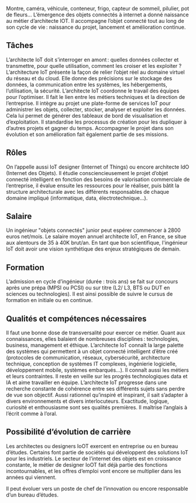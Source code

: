Montre, caméra, véhicule, conteneur, frigo, capteur de sommeil, pilulier, pot de fleurs… L’émergence des objets connectés à internet a donné naissance au métier d’architecte IOT. Il accompagne l’objet connecté tout au long de son cycle de vie : naissance du projet, lancement et amélioration continue.

## Tâches

L’architecte IoT doit s’interroger en amont : quelles données collecter et transmettre, pour quelle utilisation, comment les croiser et les exploiter ? L’architecture IoT présente la façon de relier l’objet réel au domaine virtuel du réseau et du cloud. Elle donne des précisions sur le stockage des données, la communication entre les systèmes, les hébergements, l’utilisation, la sécurité. L’architecte IoT coordonne le travail des équipes pour l’optimiser. Il fait le lien entre les métiers techniques et la direction de l’entreprise. Il intègre au projet une plate-forme de services IoT pour administrer les objets, collecter, stocker, analyser et exploiter les données. Cela lui permet de générer des tableaux de bord de visualisation et d’exploitation. Il standardise les processus de création pour les dupliquer à d’autres projets et gagner du temps. Accompagner le projet dans son évolution et son amélioration fait également partie de ses missions.

## Rôles 

On l’appelle aussi IoT designer (Internet of Things) ou encore architecte IdO (Internet des Objets). Il étudie consciencieusement le projet d’objet connecté intelligent en fonction des besoins de valorisation commerciale de l’entreprise, il évalue ensuite les ressources pour le réaliser, puis bâtit la structure architecturale avec les différents responsables de chaque domaine impliqué (informatique, data, électrotechnique…).

## Salaire

Un ingénieur "objets connectés" junior peut espérer commencer à 2800 euros net/mois. Le salaire moyen annuel architecte IoT, en France, se situe aux alentours de 35 à 40K brut/an. En tant que bon scientifique, l'ingénieur IoT doit avoir une vision synthétique des enjeux stratégiques de demain.

## Formation

L’admission en cycle d’ingénieur (durée : trois ans) se fait sur concours après une prépa (MPSI ou PCSI) ou sur titre (L2/ L3, BTS ou DUT en sciences ou technologies). Il est ainsi possible de suivre le cursus de formation en initiale ou en continue.

## Qualités et compétences nécessaires

Il faut une bonne dose de transversalité pour exercer ce métier. Quant aux connaissances, elles balaient de nombreuses disciplines : technologies, business, management et éthique. L’architecte IoT connaît la large palette des systèmes qui permettent à un objet connecté intelligent d’être créé (protocoles de communication, réseaux, cybersécurité, architecture technique, conception de systèmes IT complexes, ingénierie logicielle, développement mobile, systèmes embarqués…). Il connaît aussi les métiers et leurs contraintes. Il reste en veille sur les progrès technologiques data et IA et aime travailler en équipe. L’architecte IoT progresse dans une recherche constante de cohérence entre ses différents sujets sans perdre de vue son objectif. Aussi rationnel qu’inspiré et inspirant, il sait s’adapter à divers environnements et divers interlocuteurs. Exactitude, logique, curiosité et enthousiasme sont ses qualités premières. Il maîtrise l’anglais à l’écrit comme à l’oral.

## Possibilité d’évolution de carrière  

Les architectes ou designers IoOT exercent en entreprise ou en bureau d’études. Certains font partie de sociétés qui développent des solutions IoT pour les industriels. Le secteur de l’internet des objets est en croissance constante, le métier de designer IoOT fait déjà partie des fonctions incontournables, et les offres d’emploi vont encore se multiplier dans les années qui viennent.

Il peut évoluer vers un poste de chef de l’innovation ou encore responsable d’un bureau d’études.